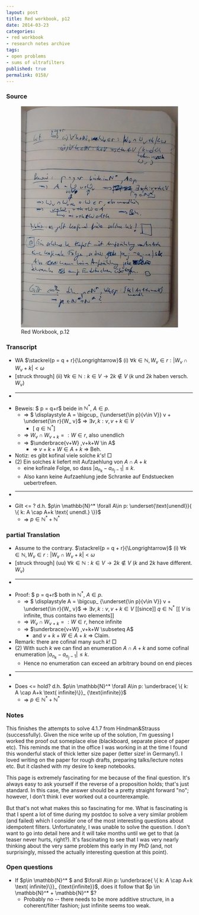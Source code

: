 ```yaml
---
layout: post
title: Red workbook, p12
date: 2014-03-23
categories:
- red workbook
- research notes archive
tags:
- open problems
- sums of ultrafilters
published: true
permalink: 0158/
---
```


### Source

<figure>
  <a href="/assets/2014/red_workbook-p12.jpg">
    <img alt="red workbook, p12" src="/assets/2014/red_workbook-p12.jpg"/>
  </a>
  <figcaption>
    Red Workbook, p.12
  </figcaption>
</figure>

### Transcript

* WA $\stackrel{p = q + r}{\Longrightarrow}$ (i) $\forall k \in \mathbb{N}, W_ v \in r: \left\vert W_ v \cap W_ v+k\right\vert < \omega$
* [struck through] (ii) $\forall k \in \mathbb{N}: k \in V \rightarrow 2k \notin V$ ($k$ und $2k$ haben versch. $W_ v$)
* ---
* Beweis: $ p = q+r$ beide in $\mathbb{N}^*$, $A\in p$.
    * => $ \displaystyle A = \bigcup_ {\underset{\in p}{v\in V}} v + \underset{\in r}{W_ v}$ => $\exists v, k: v, v+k \in V$
        * [ $q \in \mathbb{N}^*$]
    * => $W_ v \cap W_ {v+k} =: W \in r$, also unendlich
    * => $\underbrace{v+W} ,v+k+W \in A$
        * => $v+k+W \in A+k$ => Beh.
* Notiz: es gibt kofinal viele solche $k$'s! □
* (2) Ein solches $k$ liefert mit Aufzaehlung von $A \cap A+k$
    * eine kofinale Folge, so dass $\left\vert a_ {n_ k} - a_ {n_ j -1}\right\vert \leq k$.
    * Also kann keine Aufzaehlung jede Schranke auf Endstuecken uebertrefeen.
* ---
* Gilt <= ? d.h. $p\in \mathbb{N}^* \forall A\in p: \underset{\text{unendl}}{ \{ k: A \cap A+k \text{ unendl.} \}}$
    * => $p \in \mathbb{N}^* + \mathbb{N}^*$

### partial Translation

* Assume to the contrary. $\stackrel{p = q + r}{\Longrightarrow}$ (i) $\forall k \in \mathbb{N}, W_ v \in r: \left\vert W_ v \cap W_ v+k\right\vert < \omega$
* [struck through] (uu) $\forall k \in \mathbb{N}: k \in V \rightarrow 2k \notin V$ ($k$ and $2k$ have different. $W_ v$)
* ---
* Proof: $ p = q+r$ both in $\mathbb{N}^*$, $A\in p$.
    * => $ \displaystyle A = \bigcup_ {\underset{\in p}{v\in V}} v + \underset{\in r}{W_ v}$ => $\exists v, k: v, v+k \in V$ [[since]] $q \in \mathbb{N}^*$ [[ $V$ is infinite, thus contains two elements]]
    * => $W_ v \cap W_ {v+k} =: W \in r$, hence infinite
    * => $\underbrace{v+W} ,v+k+W \subseteq A$
        * and $v+k+W \in A+k$ => Claim.
* Remark: there are cofinal many such $k$! □
* (2) With such $k$ we can find an enumeration $A \cap A+k$ and some cofinal enumeration $\left\vert a_ {n_ k} - a_ {n_ j -1}\right \vert \leq k$.
    * Hence no enumeration can exceed an arbitrary bound on end pieces
* ---
* Does <= hold? d.h. $p\in \mathbb{N}^* \forall A\in p: \underbrace{ \{ k: A \cap A+k \text{ infinite}\}}_ {\text{infinite}}$
    * => $p \in \mathbb{N}^* + \mathbb{N}^*$

### Notes

This finishes the attempts to solve 4.1.7 from Hindman&Strauss (successfully). Given the nice write up of the solution, I'm guessing I worked the proof out someplace else (blackboard, separate piece of paper etc). This reminds me that in the office I was working in at the time I found this wonderful stack of thick letter size paper (letter size! in Germany!). I loved writing on the paper for rough drafts, preparing talks/lecture notes etc. But it clashed with my desire to keep notebooks.

This page is extremely fascinating for me because of the final question. It's always easy to ask yourself if the reverse of a proposition holds; that's just standard. In this case, the answer should be a pretty straight forward "no"; however, I don't think I ever worked out a counterexample.

But that's not what makes this so fascinating for me. What is fascinating is that I spent a lot of time during my postdoc to solve a very similar problem (and failed) which I consider one of the most interesting questions about idempotent filters. Unfortunately, I was unable to solve the question. I don't want to go into detail here and it will take months until we get to that (a teaser never hurts, right?). It's fascinating to see that I was very nearly thinking about the very same problem this early in my PhD (and, not surprisingly, missed the actually interesting question at this point).

### Open questions

* If $p\in \mathbb{N}^* $ and $\forall A\in p: \underbrace{ \{ k: A \cap A+k \text{ infinite}\}}_ {\text{infinite}}$, does it follow that $p \in \mathbb{N}^* + \mathbb{N}^* $?
    * Probably no -- there needs to be more additive structure, in a coherent/filter fashion; just infinite seems too weak.
